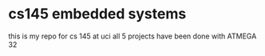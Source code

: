 # cs145 embedded systems

this is my repo for cs 145 at uci 
all 5 projects have been done with ATMEGA 32
